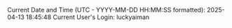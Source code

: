 Current Date and Time (UTC - YYYY-MM-DD HH:MM:SS formatted): 2025-04-13 18:45:48
Current User's Login: luckyaiman
